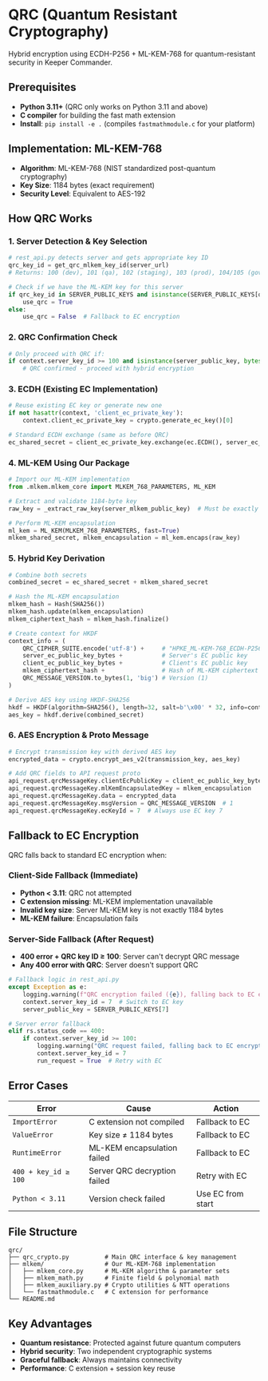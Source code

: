 # QRC (Quantum Resistant Cryptography)

Hybrid encryption using ECDH-P256 + ML-KEM-768 for quantum-resistant security in Keeper Commander.

## Prerequisites

- **Python 3.11+** (QRC only works on Python 3.11 and above)
- **C compiler** for building the fast math extension
- **Install**: `pip install -e .` (compiles `fastmathmodule.c` for your platform)

## Implementation: ML-KEM-768

- **Algorithm**: ML-KEM-768 (NIST standardized post-quantum cryptography)
- **Key Size**: 1184 bytes (exact requirement)
- **Security Level**: Equivalent to AES-192

## How QRC Works

### 1. Server Detection & Key Selection
```python
# rest_api.py detects server and gets appropriate key ID
qrc_key_id = get_qrc_mlkem_key_id(server_url)
# Returns: 100 (dev), 101 (qa), 102 (staging), 103 (prod), 104/105 (gov)

# Check if we have the ML-KEM key for this server
if qrc_key_id in SERVER_PUBLIC_KEYS and isinstance(SERVER_PUBLIC_KEYS[qrc_key_id], bytes):
    use_qrc = True
else:
    use_qrc = False  # Fallback to EC encryption
```

### 2. QRC Confirmation Check
```python
# Only proceed with QRC if:
if context.server_key_id >= 100 and isinstance(server_public_key, bytes):
    # QRC confirmed - proceed with hybrid encryption
```

### 3. ECDH (Existing EC Implementation)
```python
# Reuse existing EC key or generate new one
if not hasattr(context, 'client_ec_private_key'):
    context.client_ec_private_key = crypto.generate_ec_key()[0]

# Standard ECDH exchange (same as before QRC)
ec_shared_secret = client_ec_private_key.exchange(ec.ECDH(), server_ec_public_key)
```

### 4. ML-KEM Using Our Package
```python
# Import our ML-KEM implementation
from .mlkem.mlkem_core import MLKEM_768_PARAMETERS, ML_KEM

# Extract and validate 1184-byte key
raw_key = _extract_raw_key(server_mlkem_public_key)  # Must be exactly 1184 bytes

# Perform ML-KEM encapsulation
ml_kem = ML_KEM(MLKEM_768_PARAMETERS, fast=True)
mlkem_shared_secret, mlkem_encapsulation = ml_kem.encaps(raw_key)
```

### 5. Hybrid Key Derivation
```python
# Combine both secrets
combined_secret = ec_shared_secret + mlkem_shared_secret

# Hash the ML-KEM encapsulation
mlkem_hash = Hash(SHA256())
mlkem_hash.update(mlkem_encapsulation)
mlkem_ciphertext_hash = mlkem_hash.finalize()

# Create context for HKDF
context_info = (
    QRC_CIPHER_SUITE.encode('utf-8') +     # "HPKE_ML-KEM-768_ECDH-P256_HKDF-SHA256_AES-GCM-256"
    server_ec_public_key_bytes +           # Server's EC public key
    client_ec_public_key_bytes +           # Client's EC public key  
    mlkem_ciphertext_hash +                # Hash of ML-KEM ciphertext
    QRC_MESSAGE_VERSION.to_bytes(1, 'big') # Version (1)
)

# Derive AES key using HKDF-SHA256
hkdf = HKDF(algorithm=SHA256(), length=32, salt=b'\x00' * 32, info=context_info)
aes_key = hkdf.derive(combined_secret)
```

### 6. AES Encryption & Proto Message
```python
# Encrypt transmission key with derived AES key
encrypted_data = crypto.encrypt_aes_v2(transmission_key, aes_key)

# Add QRC fields to API request proto
api_request.qrcMessageKey.clientEcPublicKey = client_ec_public_key_bytes
api_request.qrcMessageKey.mlKemEncapsulatedKey = mlkem_encapsulation  
api_request.qrcMessageKey.data = encrypted_data
api_request.qrcMessageKey.msgVersion = QRC_MESSAGE_VERSION  # 1
api_request.qrcMessageKey.ecKeyId = 7  # Always use EC key 7
```

## Fallback to EC Encryption

QRC falls back to standard EC encryption when:

### Client-Side Fallback (Immediate)
- **Python < 3.11**: QRC not attempted
- **C extension missing**: ML-KEM implementation unavailable  
- **Invalid key size**: Server ML-KEM key is not exactly 1184 bytes
- **ML-KEM failure**: Encapsulation fails

### Server-Side Fallback (After Request)
- **400 error + QRC key ID ≥ 100**: Server can't decrypt QRC message
- **Any 400 error with QRC**: Server doesn't support QRC

```python
# Fallback logic in rest_api.py
except Exception as e:
    logging.warning(f"QRC encryption failed ({e}), falling back to EC encryption")
    context.server_key_id = 7  # Switch to EC key
    server_public_key = SERVER_PUBLIC_KEYS[7]

# Server error fallback  
elif rs.status_code == 400:
    if context.server_key_id >= 100:
        logging.warning("QRC request failed, falling back to EC encryption")
        context.server_key_id = 7
        run_request = True  # Retry with EC
```

## Error Cases

| Error | Cause | Action |
|-------|-------|--------|
| `ImportError` | C extension not compiled | Fallback to EC |
| `ValueError` | Key size ≠ 1184 bytes | Fallback to EC |
| `RuntimeError` | ML-KEM encapsulation failed | Fallback to EC |
| `400 + key_id ≥ 100` | Server QRC decryption failed | Retry with EC |
| `Python < 3.11` | Version check failed | Use EC from start |

## File Structure

```
qrc/
├── qrc_crypto.py          # Main QRC interface & key management
├── mlkem/                 # Our ML-KEM-768 implementation
│   ├── mlkem_core.py      # ML-KEM algorithm & parameter sets
│   ├── mlkem_math.py      # Finite field & polynomial math
│   ├── mlkem_auxiliary.py # Crypto utilities & NTT operations
│   └── fastmathmodule.c   # C extension for performance
└── README.md
```

## Key Advantages

- **Quantum resistance**: Protected against future quantum computers
- **Hybrid security**: Two independent cryptographic systems
- **Graceful fallback**: Always maintains connectivity
- **Performance**: C extension + session key reuse